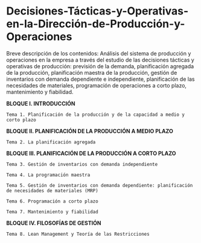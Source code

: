 # Decisiones-Tácticas-y-Operativas-en-la-Dirección-de-Producción-y-Operaciones

Breve descripción de los contenidos: 
Análisis del sistema de producción y operaciones en la empresa a través del estudio de las decisiones tácticas y operativas de producción: previsión de la demanda, planificación agregada de la producción, planificación maestra de la producción, gestión de inventarios con demanda dependiente e independiente, planificación de las necesidades de materiales, programación de operaciones a corto plazo, mantenimiento y fiabilidad.


**BLOQUE I. INTRODUCCIÓN**

    Tema 1. Planificación de la producción y de la capacidad a medio y corto plazo

 
 **BLOQUE II. PLANIFICACIÓN DE LA PRODUCCIÓN A MEDIO PLAZO**

    Tema 2. La planificación agregada

 
 **BLOQUE III. PLANIFICACIÓN DE LA PRODUCCIÓN A CORTO PLAZO**
 
    Tema 3. Gestión de inventarios con demanda independiente

    Tema 4. La programación maestra

    Tema 5. Gestión de inventarios con demanda dependiente: planificación de necesidades de materiales (MRP)

    Tema 6. Programación a corto plazo

    Tema 7. Mantenimiento y fiabilidad

 
 **BLOQUE IV. FILOSOFÍAS DE GESTIÓN**
 
    Tema 8. Lean Management y Teoría de las Restricciones
